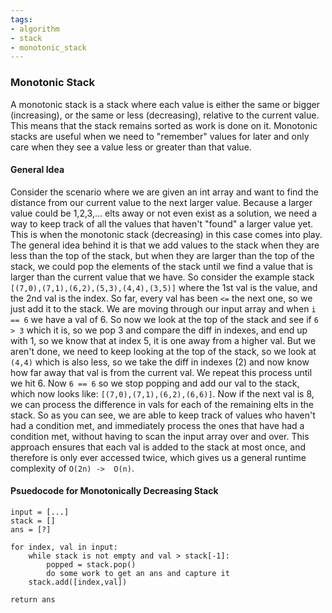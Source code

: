 ```yaml
---
tags:
- algorithm
- stack
- monotonic_stack
---
```

### Monotonic Stack
A monotonic stack is a stack where each value is either the same or bigger (increasing), or the same or less (decreasing), relative to the current value. This means that the stack remains sorted as work is done on it.
Monotonic stacks are useful when we need to "remember" values for later and only care when they see a value less or greater than that value.

#### General Idea
Consider the scenario where we are given an int array and want to find the distance from our current value to the next larger value. 
Because a larger value could be 1,2,3,... elts away or not even exist as a solution, we need a way to keep track of all the values that haven't "found" a larger value yet. 
This is when the monotonic stack (decreasing) in this case comes into play. The general idea behind it is that we add values to the stack when they are less than the top of the stack, but when they are larger than the top of the stack, we could pop the elements of the stack until we find a value that is larger than the current value that we have. 
So consider the example stack `[(7,0),(7,1),(6,2),(5,3),(4,4),(3,5)]` where the 1st val is the value, and the 2nd val is the index. So far, every val has been `<=` the next one, so we just add it to the stack. We are moving through our input array and when `i == 6` we have a val of 6. 
So now we look at the top of the stack and see if `6 > 3` which it is, so we pop 3 and compare the diff in indexes, and end up with 1, so we know that at index 5, it is one away from a higher val. But we aren't done, we need to keep looking at the top of the stack, so we look at `(4,4)` which is also less, so we take the diff in indexes (2) and now know how far away that val is from the current val. We repeat this process until we hit 6. Now `6 == 6` so we stop popping and add our val to the stack, which now looks like: `[(7,0),(7,1),(6,2),(6,6)]`. Now if the next val is 8, we can process the difference in vals for each of the remaining elts in the stack. 
So as you can see, we are able to keep track of values who haven't had a condition met, and immediately process the ones that have had a condition met, without having to scan the input array over and over. This approach ensures that each val is added to the stack at most once, and therefore is only ever accessed twice, which gives us a general runtime complexity of `O(2n) ->  O(n)`.

#### Psuedocode for Monotonically Decreasing Stack
```
input = [...]
stack = []
ans = [?]

for index, val in input:
    while stack is not empty and val > stack[-1]:
        popped = stack.pop()
        do some work to get an ans and capture it
    stack.add([index,val])

return ans
```